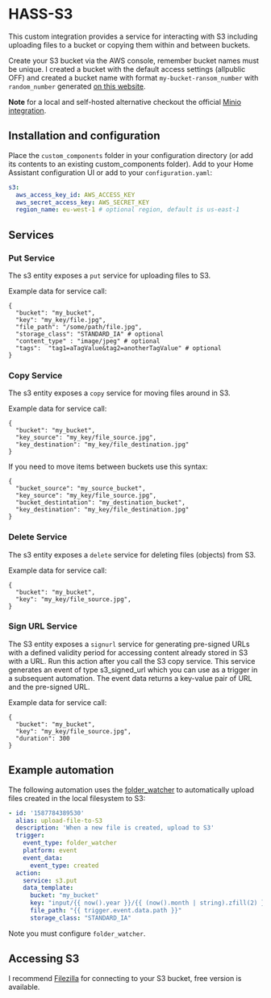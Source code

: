# HASS-S3
This custom integration provides a service for interacting with S3 including uploading files to a bucket or copying them within and between buckets.

Create your S3 bucket via the AWS console, remember bucket names must be unique. I created a bucket with the default access settings (allpublic OFF) and created a bucket name with format `my-bucket-ransom_number` with `random_number` generated [on this website](https://onlinehashtools.com/generate-random-md5-hash).

**Note** for a local and self-hosted alternative checkout the official [Minio integration](https://www.home-assistant.io/integrations/minio/).

## Installation and configuration
Place the `custom_components` folder in your configuration directory (or add its contents to an existing custom_components folder). Add to your Home Assistant configuration UI or add to your `configuration.yaml`:
```yaml
s3:
  aws_access_key_id: AWS_ACCESS_KEY
  aws_secret_access_key: AWS_SECRET_KEY
  region_name: eu-west-1 # optional region, default is us-east-1
```

## Services
### Put Service
The s3 entity exposes a `put` service for uploading files to S3.

Example data for service call:

```
{
  "bucket": "my_bucket",
  "key": "my_key/file.jpg",
  "file_path": "/some/path/file.jpg",
  "storage_class": "STANDARD_IA" # optional
  "content_type" : "image/jpeg" # optional
  "tags":  "tag1=aTagValue&tag2=anotherTagValue" # optional
}
```

### Copy Service
The s3 entity exposes a `copy` service for moving files around in S3.

Example data for service call:
```
{
  "bucket": "my_bucket",
  "key_source": "my_key/file_source.jpg",
  "key_destination": "my_key/file_destination.jpg"
}
```

If you need to move items between buckets use this syntax:
```
{
  "bucket_source": "my_source_bucket",
  "key_source": "my_key/file_source.jpg",
  "bucket_destintation": "my_destination_bucket",
  "key_destination": "my_key/file_destination.jpg"
}
```

### Delete Service
The s3 entity exposes a `delete` service for deleting files (objects) from S3.

Example data for service call:
```
{
  "bucket": "my_bucket",
  "key": "my_key/file_source.jpg",
}
```

### Sign URL Service
The S3 entity exposes a `signurl` service for generating pre-signed URLs with a defined validity period for accessing content already stored in S3 with a URL.  Run this action after you call the S3 copy service.  This service generates an event of type s3_signed_url which you can use as a trigger in a subsequent automation.  The event data returns a key-value pair of URL and the pre-signed URL.

Example data for service call:
```
{
  "bucket": "my_bucket",
  "key": "my_key/file_source.jpg",
  "duration": 300
}
```


## Example automation
The following automation uses the [folder_watcher](https://www.home-assistant.io/integrations/folder_watcher/) to automatically upload files created in the local filesystem to S3:

```yaml
- id: '1587784389530'
  alias: upload-file-to-S3
  description: 'When a new file is created, upload to S3'
  trigger:
    event_type: folder_watcher
    platform: event
    event_data:
      event_type: created
  action:
    service: s3.put
    data_template:
      bucket: "my_bucket"
      key: "input/{{ now().year }}/{{ (now().month | string).zfill(2) }}/{{ (now().day | string).zfill(2) }}/{{ trigger.event.data.file }}"
      file_path: "{{ trigger.event.data.path }}"
      storage_class: "STANDARD_IA"
```
Note you must configure `folder_watcher`.

## Accessing S3
I recommend [Filezilla](https://filezilla-project.org/) for connecting to your S3 bucket, free version is available.
